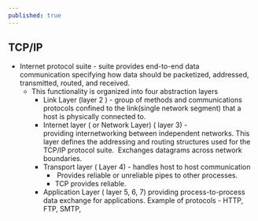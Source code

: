 ```yaml
---
published: true
---
```

## TCP/IP 

- Internet protocol suite - suite provides end-to-end data communication specifying how data should be packetized, addressed, transmitted, routed, and received. 
    - This functionality is organized into four abstraction layers
        - Link Layer (layer 2 ) - group of methods and communications protocols confined to the link(single network segment) that a host is physically connected to.
        - Internet layer ( or Network Layer) ( layer 3)  - providing internetworking between independent networks. This layer defines the addressing and routing structures used for the TCP/IP protocol suite.  Exchanges datagrams across network boundaries. 
        - Transport layer ( Layer 4)  -  handles host to host communication 
            -  Provides reliable or unreliable pipes to other processes. 
            - TCP provides reliable. 
        - Application Layer ( layer 5, 6, 7) providing process-to-process data exchange for applications. Example of protocols - HTTP, FTP, SMTP, 
